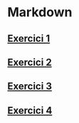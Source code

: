 # Markdown
[Exercici 1](/Exercici1.md)
-

[Exercici 2](/Exercici2.md)
-

[Exercici 3](/Exercici3.md)
-

[Exercici 4](/Exercici4.md)
-


